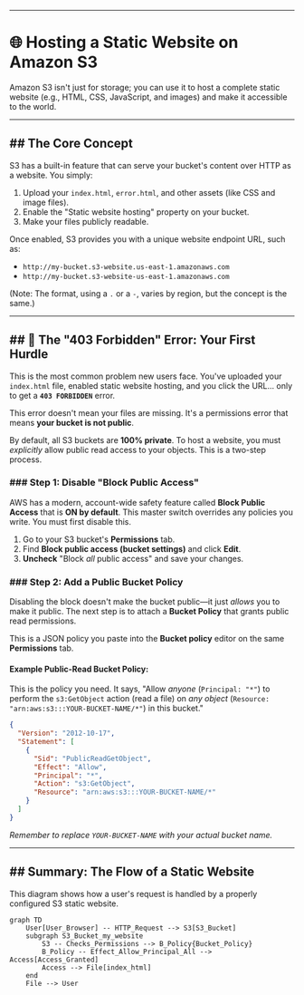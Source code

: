 -----

# 🌐 Hosting a Static Website on Amazon S3

Amazon S3 isn't just for storage; you can use it to host a complete static website (e.g., HTML, CSS, JavaScript, and images) and make it accessible to the world.

-----

## \#\# The Core Concept

S3 has a built-in feature that can serve your bucket's content over HTTP as a website. You simply:

1.  Upload your `index.html`, `error.html`, and other assets (like CSS and image files).
2.  Enable the "Static website hosting" property on your bucket.
3.  Make your files publicly readable.

Once enabled, S3 provides you with a unique website endpoint URL, such as:

  * `http://my-bucket.s3-website.us-east-1.amazonaws.com`
  * `http://my-bucket.s3-website-us-east-1.amazonaws.com`

(Note: The format, using a `.` or a `-`, varies by region, but the concept is the same.)

-----

## \#\# 🚨 The "403 Forbidden" Error: Your First Hurdle

This is the most common problem new users face. You've uploaded your `index.html` file, enabled static website hosting, and you click the URL... only to get a **`403 FORBIDDEN`** error.

This error doesn't mean your files are missing. It's a permissions error that means **your bucket is not public**.

By default, all S3 buckets are **100% private**. To host a website, you must *explicitly* allow public read access to your objects. This is a two-step process.

### \#\#\# Step 1: Disable "Block Public Access"

AWS has a modern, account-wide safety feature called **Block Public Access** that is **ON by default**. This master switch overrides any policies you write. You must first disable this.

1.  Go to your S3 bucket's **Permissions** tab.
2.  Find **Block public access (bucket settings)** and click **Edit**.
3.  **Uncheck** "Block *all* public access" and save your changes.

### \#\#\# Step 2: Add a Public Bucket Policy

Disabling the block doesn't make the bucket public—it just *allows* you to make it public. The next step is to attach a **Bucket Policy** that grants public read permissions.

This is a JSON policy you paste into the **Bucket policy** editor on the same **Permissions** tab.

#### **Example Public-Read Bucket Policy:**

This is the policy you need. It says, "Allow *anyone* (`Principal: "*"`) to perform the `s3:GetObject` action (read a file) on *any object* (`Resource: "arn:aws:s3:::YOUR-BUCKET-NAME/*"`) in this bucket."

```json
{
  "Version": "2012-10-17",
  "Statement": [
    {
      "Sid": "PublicReadGetObject",
      "Effect": "Allow",
      "Principal": "*",
      "Action": "s3:GetObject",
      "Resource": "arn:aws:s3:::YOUR-BUCKET-NAME/*"
    }
  ]
}
```

*Remember to replace `YOUR-BUCKET-NAME` with your actual bucket name.*

-----

## \#\# Summary: The Flow of a Static Website

This diagram shows how a user's request is handled by a properly configured S3 static website.

```mermaid
graph TD
    User[User_Browser] -- HTTP_Request --> S3[S3_Bucket]
    subgraph S3_Bucket_my_website
        S3 -- Checks_Permissions --> B_Policy{Bucket_Policy}
        B_Policy -- Effect_Allow_Principal_All --> Access[Access_Granted]
        Access --> File[index_html]
    end
    File --> User
```